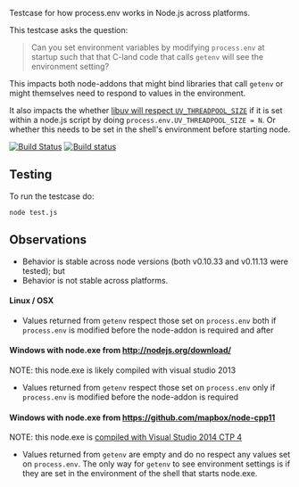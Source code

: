 Testcase for how process.env works in Node.js across platforms.

This testcase asks the question:

> Can you set environment variables by modifying `process.env` at startup such that that C-land code that calls `getenv` will see the environment setting?

This impacts both node-addons that might bind libraries that call `getenv` or might themselves need to respond to values in the environment.

It also impacts the whether [libuv will respect `UV_THREADPOOL_SIZE`](https://github.com/joyent/node/blob/cfcb1de130867197cbc9c6012b7e84e08e53d032/deps/uv/src/threadpool.c#L142) if it is set within a node.js script by doing `process.env.UV_THREADPOOL_SIZE = N`. Or whether this needs to be set in the shell's environment before starting node.


[![Build Status](https://travis-ci.org/springmeyer/node-addon-env-debug.svg)](https://travis-ci.org/springmeyer/node-addon-env-debug)
[![Build status](https://ci.appveyor.com/api/projects/status/gqa2glfstmlu7thn?svg=true)](https://ci.appveyor.com/project/Mapbox/node-addon-env-debug)

## Testing

To run the testcase do:

    node test.js

## Observations

 - Behavior is stable across node versions (both v0.10.33 and v0.11.13 were tested); but
 - Behavior is not stable across platforms.

#### Linux / OSX

 - Values returned from `getenv` respect those set on `process.env` both if `process.env` is modified before the node-addon is required and after

#### Windows with node.exe from http://nodejs.org/download/

NOTE: this node.exe is likely compiled with visual studio 2013

 - Values returned from `getenv` respect those set on `process.env` only if `process.env` is modified before the node-addon is required

#### Windows with node.exe from https://github.com/mapbox/node-cpp11

NOTE: this node.exe is [compiled with Visual Studio 2014 CTP 4](https://github.com/mapbox/node/pull/2)

 - Values returned from `getenv` are empty and do no respect any values set on `process.env`. The only way for `getenv` to see environment settings is if they are set in the environment of the shell that starts node.exe.
